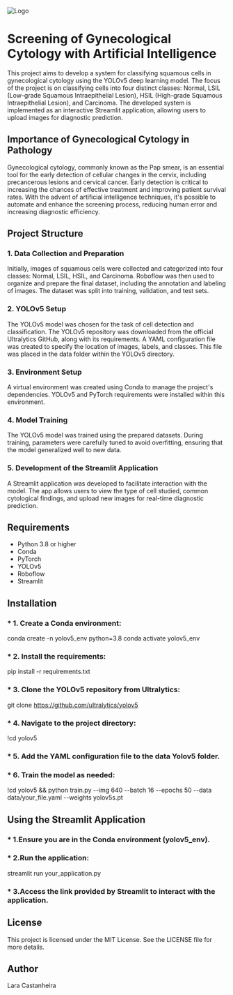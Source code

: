 ![Logo](https://github.com/Lara-Barreto-Castanheira/Gynecological-Cytology-Screening-with-Artificial-Intelligence/blob/main/Gynecological%20Cytology%20Screening%20with%20Artificial%20Intelligence_banner.jpg)

# Screening of Gynecological Cytology with Artificial Intelligence

This project aims to develop a system for classifying squamous cells in gynecological cytology using the YOLOv5 deep learning model. The focus of the project is on classifying cells into four distinct classes: Normal, LSIL (Low-grade Squamous Intraepithelial Lesion), HSIL (High-grade Squamous Intraepithelial Lesion), and Carcinoma. The developed system is implemented as an interactive Streamlit application, allowing users to upload images for diagnostic prediction.

## Importance of Gynecological Cytology in Pathology
Gynecological cytology, commonly known as the Pap smear, is an essential tool for the early detection of cellular changes in the cervix, including precancerous lesions and cervical cancer. Early detection is critical to increasing the chances of effective treatment and improving patient survival rates. With the advent of artificial intelligence techniques, it's possible to automate and enhance the screening process, reducing human error and increasing diagnostic efficiency.

## Project Structure
### 1. Data Collection and Preparation
Initially, images of squamous cells were collected and categorized into four classes: Normal, LSIL, HSIL, and Carcinoma. Roboflow was then used to organize and prepare the final dataset, including the annotation and labeling of images. The dataset was split into training, validation, and test sets.

### 2. YOLOv5 Setup
The YOLOv5 model was chosen for the task of cell detection and classification. The YOLOv5 repository was downloaded from the official Ultralytics GitHub, along with its requirements. A YAML configuration file was created to specify the location of images, labels, and classes. This file was placed in the data folder within the YOLOv5 directory.

### 3. Environment Setup
A virtual environment was created using Conda to manage the project's dependencies. YOLOv5 and PyTorch requirements were installed within this environment.

### 4. Model Training
The YOLOv5 model was trained using the prepared datasets. During training, parameters were carefully tuned to avoid overfitting, ensuring that the model generalized well to new data.

### 5. Development of the Streamlit Application
A Streamlit application was developed to facilitate interaction with the model. The app allows users to view the type of cell studied, common cytological findings, and upload new images for real-time diagnostic prediction.

## Requirements
* Python 3.8 or higher
* Conda
* PyTorch
* YOLOv5
* Roboflow
* Streamlit

## Installation
### * 1. Create a Conda environment:

conda create -n yolov5_env python=3.8
conda activate yolov5_env

### * 2. Install the requirements:

pip install -r requirements.txt

### * 3. Clone the YOLOv5 repository from Ultralytics:

git clone https://github.com/ultralytics/yolov5

### * 4. Navigate to the project directory:

!cd yolov5

### * 5. Add the YAML configuration file to the data Yolov5 folder.

### * 6. Train the model as needed:

!cd yolov5 && python train.py --img 640 --batch 16 --epochs 50 --data data/your_file.yaml --weights yolov5s.pt


## Using the Streamlit Application
### * 1.Ensure you are in the Conda environment (yolov5_env).

### * 2.Run the application:
  
  streamlit run your_application.py

### * 3.Access the link provided by Streamlit to interact with the application.


## License
This project is licensed under the MIT License. See the LICENSE file for more details.

## Author
Lara Castanheira 


